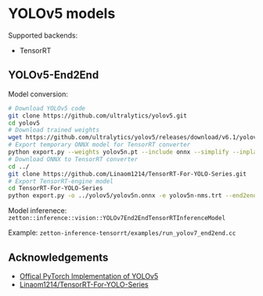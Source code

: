 # YOLOv5 models

Supported backends:

- TensorRT

## YOLOv5-End2End

Model conversion:

```bash
# Download YOLOv5 code
git clone https://github.com/ultralytics/yolov5.git
cd yolov5
# Download trained weights
wget https://github.com/ultralytics/yolov5/releases/download/v6.1/yolov5n.pt
# Export temporary ONNX model for TensorRT converter
python export.py --weights yolov5n.pt --include onnx --simplify --inplace
# Download ONNX to TensorRT converter
cd ../
git clone https://github.com/Linaom1214/TensorRT-For-YOLO-Series.git
# Export TensorRT-engine model
cd TensorRT-For-YOLO-Series
python export.py -o ../yolov5/yolov5n.onnx -e yolov5n-nms.trt --end2end
```

Model inferenece: `zetton::inference::vision::YOLOv7End2EndTensorRTInferenceModel`

Example: `zetton-inference-tensorrt/examples/run_yolov7_end2end.cc`

## Acknowledgements

- [Offical PyTorch Implementation of YOLOv5](https://github.com/ultralytics/yolov5)
- [Linaom1214/TensorRT-For-YOLO-Series](https://github.com/Linaom1214/TensorRT-For-YOLO-Series.git)
